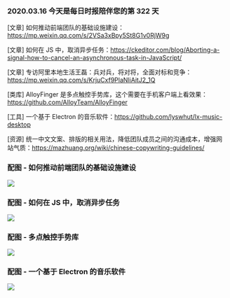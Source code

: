 ### 2020.03.16 今天是每日时报陪伴您的第 322 天

[文章] 如何推动前端团队的基础设施建设：<https://mp.weixin.qq.com/s/2VSa3xBpy5St8G1v0RjW9g>

[文章] 如何在 JS 中，取消异步任务：<https://ckeditor.com/blog/Aborting-a-signal-how-to-cancel-an-asynchronous-task-in-JavaScript/>

[文章] 专访阿里本地生活王磊：兵对兵，将对将，全面对标和竞争：<https://mp.weixin.qq.com/s/KrjuCxf9PlaNliAitJ2_1Q>

[类库] AlloyFinger 是多点触控手势库，这个需要在手机客户端上看效果：<https://github.com/AlloyTeam/AlloyFinger>

[工具] 一个基于 Electron 的音乐软件：<https://github.com/lyswhut/lx-music-desktop>

[资源] 统一中文文案、排版的相关用法，降低团队成员之间的沟通成本，增强网站气质：<https://mazhuang.org/wiki/chinese-copywriting-guidelines/>

### 配图 - 如何推动前端团队的基础设施建设

![](http://qn.40zhe.com/20200316191312.png)

### 配图 - 如何在 JS 中，取消异步任务

![](http://qn.40zhe.com/20200316191417.png)

### 配图 - 多点触控手势库

![](http://qn.40zhe.com/20200316191639.png)

### 配图 - 一个基于 Electron 的音乐软件

![](https://raw.githubusercontent.com/lyswhut/lx-music-desktop/master/doc/images/app.png)
